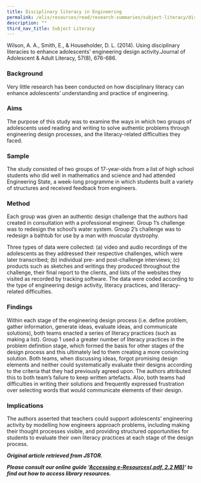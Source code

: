 ```yaml
---
title: Disciplinary literacy in Engineering
permalink: /elis/resources/read/research-summaries/subject-literacy/disciplinary-literacy-in-engineering/
description: ""
third_nav_title: Subject Literacy
---
```

Wilson, A. A., Smith, E., & Householder, D. L. (2014). Using disciplinary literacies to enhance adolescents' engineering design activity.Journal of Adolescent & Adult Literacy, 57(8), 676-686.

### Background

Very little research has been conducted on how disciplinary literacy can enhance adolescents’ understanding and practice of engineering.

### Aims

The purpose of this study was to examine the ways in which two groups of adolescents used reading and writing to solve authentic problems through engineering design processes, and the literacy-related difficulties they faced.

### Sample

The study consisted of two groups of 17-year-olds from a list of high school students who did well in mathematics and science and had attended Engineering State, a week-long programme in which students built a variety of structures and received feedback from engineers.

### Method

Each group was given an authentic design challenge that the authors had created in consultation with a professional engineer. Group 1’s challenge was to redesign the school’s water system. Group 2’s challenge was to redesign a bathtub for use by a man with muscular dystrophy.

Three types of data were collected: (a) video and audio recordings of the adolescents as they addressed their respective challenges, which were later transcribed; (b) individual pre- and post-challenge interviews; (c) products such as sketches and writings they produced throughout the challenge, their final report to the clients, and lists of the websites they visited as recorded by tracking software. The data were coded according to the type of engineering design activity, literacy practices, and literacy-related difficulties.

### Findings

Within each stage of the engineering design process (i.e. define problem, gather information, generate ideas, evaluate ideas, and communicate solutions), both teams enacted a series of literacy practices (such as making a list). Group 1 used a greater number of literacy practices in the problem definition stage, which formed the basis for other stages of the design process and this ultimately led to them creating a more convincing solution. Both teams, when discussing ideas, forgot promising design elements and neither could systematically evaluate their designs according to the criteria that they had previously agreed upon. The authors attributed this to both team’s failure to keep written artefacts. Also, both teams had difficulties in writing their solutions and frequently expressed frustration over selecting words that would communicate elements of their design.

### Implications

The authors asserted that teachers could support adolescents’ engineering activity by modelling how engineers approach problems, including making their thought processes visible, and providing structured opportunities for students to evaluate their own literacy practices at each stage of the design process.


_**Original article retrieved from JSTOR.**_  

**_Please consult our online guide ‘[Accessing e-Resources(.pdf, 2.2 MB)](https://academyofsingaporeteachers-moe-edu-sg-admin.cwp.sg/elis/resources/read/research-summaries/subject-literacy/18e45074-6b1b-4ac7-811f-1a8da16c4f81 "Accessing e-Resources")’ to find out how to access library resources._**
